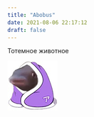 ```yaml
---
title: "Abobus"
date: 2021-08-06 22:17:12
draft: false
---
```


Тотемное животное

![](/img/vk/rf8GEtgkhrM.jpg)

